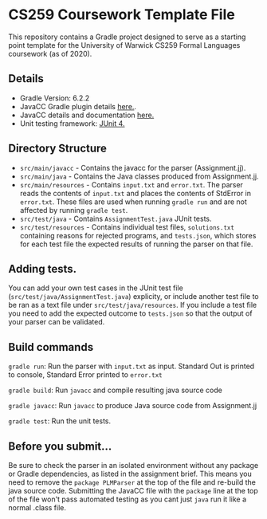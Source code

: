 # CS259 Coursework Template File
This repository contains a Gradle project designed to serve as a starting point template for the University of Warwick CS259 Formal Languages coursework (as of 2020).

## Details
* Gradle Version: 6.2.2
* JavaCC Gradle plugin details [here.](https://github.com/IntershopCommunicationsAG/javacc-gradle-plugin).
* JavaCC details and documentation [here.](https://github.com/javacc/javacc)
* Unit testing framework: [JUnit 4.](https://junit.org/junit4/)
## Directory Structure
* `src/main/javacc` - Contains the javacc for the parser (Assignment.jj).
* `src/main/java` - Contains the Java classes produced from Assignment.jj.
* `src/main/resources` - Contains `input.txt` and `error.txt`. The parser reads the contents of `input.txt` and places the contents of StdError in `error.txt`. These files are used when running `gradle run` and are not affected by running `gradle test`.
* `src/test/java` - Contains `AssignmentTest.java` JUnit tests.
* `src/test/resources` - Contains individual test files, `solutions.txt` containing reasons for rejected programs, and `tests.json`, which stores for each test file the expected results of running the parser on that file.

## Adding tests.

You can add your own test cases in the JUnit test file (`src/test/java/AssignmentTest.java`) explicity, or include another test file to be ran as a text file under `src/test/java/resources`. If you include a test file you need to add the expected outcome to `tests.json` so that the output of your parser can be validated.

## Build commands
`gradle run`: Run the parser with `input.txt` as input. Standard Out is printed to console, Standard Error printed to `error.txt`

`gradle build`: Run `javacc` and compile resulting java source code

`gradle javacc`: Run `javacc` to produce Java source code from Assignment.jj

`gradle test`: Run the unit tests.

## Before you submit...
Be sure to check the parser in an isolated environment without any package or Gradle dependencies, as listed in the assignment brief. This means you need to remove the `package PLMParser` at the top of the file and re-build the java source code. Submitting the JavaCC file with the `package` line at the top of the file won't pass automated testing as you cant just `java` run it like a normal .class file.


